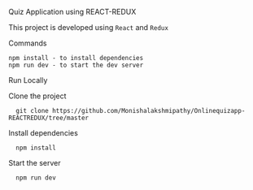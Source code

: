 Quiz Application using REACT-REDUX

This project is developed using
`React` and `Redux`

Commands

```
npm install - to install dependencies
npm run dev - to start the dev server
```

Run Locally

Clone the project

```
  git clone https://github.com/Monishalakshmipathy/Onlinequizapp-REACTREDUX/tree/master
```

Install dependencies

```
  npm install
```

Start the server

```
  npm run dev
```

